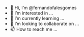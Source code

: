 - 👋 Hi, I’m @fernandofalesgomes
- 👀 I’m interested in ...
- 🌱 I’m currently learning ...
- 💞️ I’m looking to collaborate on ...
- 📫 How to reach me ...

<!---
fernandofalesgomes/fernandofalesgomes is a ✨ special ✨ repository because its `README.md` (this file) appears on your GitHub profile.
You can click the Preview link to take a look at your changes.
--->
